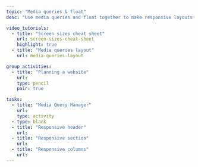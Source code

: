 ```yaml
---
topic: "Media queries & float"
desc: "Use media queries and float together to make responsive layouts."

video_tutorials:
  - title: "Screen sizes cheat sheet"
    url: screen-sizes-cheat-sheet
    highlight: true
  - title: "Media queries layout"
    url: media-queries-layout

group_activities:
  - title: "Planning a website"
    url:
    type: pencil
    pair: true

tasks:
  - title: "Media Query Manager"
    url:
    type: activity
  - type: blank
  - title: "Responsive header"
    url:
  - title: "Responsive section"
    url:
  - title: "Responsive columns"
    url:
---
```

